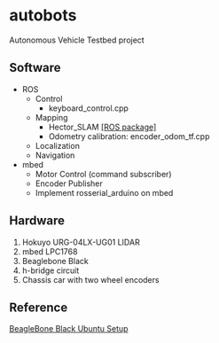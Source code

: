 # autobots
Autonomous Vehicle Testbed project
## Software
* ROS
  * Control
    * keyboard_control.cpp
  * Mapping
    * Hector_SLAM  [[ROS package]](http://wiki.ros.org/hector_slam)
    * Odometry calibration: encoder_odom_tf.cpp
  * Localization
  * Navigation
* mbed
  * Motor Control (command subscriber)
  * Encoder Publisher
  * Implement rosserial_arduino on mbed

## Hardware
  1. Hokuyo URG-04LX-UG01 LIDAR
  2. mbed LPC1768
  3. Beaglebone Black
  4. h-bridge circuit
  5. Chassis car with two wheel encoders

## Reference
 [BeagleBone Black Ubuntu Setup](http://rayhightower.com/blog/2014/01/02/beaglebone-black-ubuntu-part-1/)
